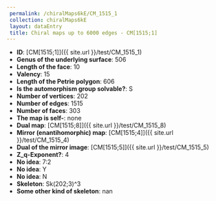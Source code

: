 ```yaml
--- 
 permalink: /chiralMaps6kE/CM_1515_1 
 collection: chiralMaps6kE
 layout: dataEntry
 title: Chiral maps up to 6000 edges - CM[1515;1]
---
```


- **ID**: [CM[1515;1]]({{ site.url }}/test/CM_1515_1)
- **Genus of the underlying surface**: 506
- **Length of the face**: 10
- **Valency**: 15
- **Length of the Petrie polygon**: 606
- **Is the automorphism group solvable?**: S
- **Number of vertices**: 202
- **Number of edges**: 1515
- **Number of faces**: 303
- **The map is self-**: none
- **Dual map**: [CM[1515;8]]({{ site.url }}/test/CM_1515_8)
- **Mirror (enantihomorphic) map**: [CM[1515;4]]({{ site.url }}/test/CM_1515_4)
- **Dual of the mirror image**: [CM[1515;5]]({{ site.url }}/test/CM_1515_5)
- **Z_q-Exponent?**: 4
- **No idea**:  7:2
- **No idea**: Y
- **No idea**: N
- **Skeleton**: Sk(202;3)^3
- **Some other kind of skeleton**: nan
